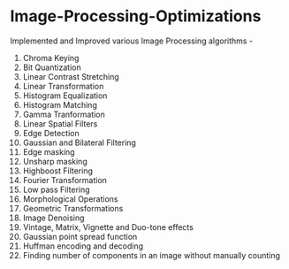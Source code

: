 # Image-Processing-Optimizations
Implemented and Improved various Image Processing algorithms - 

1. Chroma Keying
2. Bit Quantization
3. Linear Contrast Stretching
4. Linear Transformation
5. Histogram Equalization
6. Histogram Matching
7. Gamma Tranformation
8. Linear Spatial Filters 
9. Edge Detection
10. Gaussian and Bilateral Filtering
11. Edge masking
12. Unsharp masking
13. Highboost Filtering
14. Fourier Transformation
15. Low pass Filtering
16. Morphological Operations
17. Geometric Transformations
18. Image Denoising
19. Vintage, Matrix, Vignette and Duo-tone effects
20. Gaussian point spread function
21. Huffman encoding and decoding
22. Finding number of components in an image without manually counting

